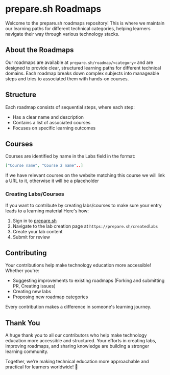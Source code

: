 # prepare.sh Roadmaps

Welcome to the prepare.sh roadmaps repository! This is where we maintain our learning paths for different technical categories, helping learners navigate their way through various technology stacks.

## About the Roadmaps

Our roadmaps are available at `prepare.sh/roadmap/<category>` and are designed to provide clear, structured learning paths for different technical domains. Each roadmap breaks down complex subjects into manageable steps and tries to associated them with hands-on courses.

## Structure

Each roadmap consists of sequential steps, where each step:
- Has a clear name and description
- Contains a list of associated courses
- Focuses on specific learning outcomes

## Courses

Courses are identified by name in the Labs field in the format:
```json
["Course name", "Course 2 name"..]
```

If we have relevant courses on the website matching this course we will link a URL to it, otherwise it will be a placeholder

### Creating Labs/Courses

If you want to contribute by creating labs/courses to make sure your entry leads to a learning material Here's how:

1. Sign in to [prepare.sh](https://prepare.sh)
2. Navigate to the lab creation page at `https://prepare.sh/createdlabs`
3. Create your lab content
4. Submit for review

## Contributing

Your contributions help make technology education more accessible! Whether you're:
- Suggesting improvements to existing roadmaps (Forking and submitting PR, Creating issues)
- Creating new labs
- Proposing new roadmap categories

Every contribution makes a difference in someone's learning journey.

## Thank You

A huge thank you to all our contributors who help make technology education more accessible and structured. Your efforts in creating labs, improving roadmaps, and sharing knowledge are building a stronger learning community.

Together, we're making technical education more approachable and practical for learners worldwide! 🚀